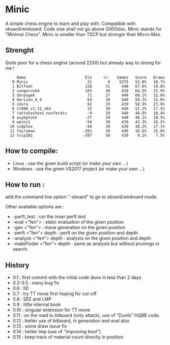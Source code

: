 # Minic
A simple chess engine to learn and play with.
Compatible with xboard/winboard.
Code size shall not go above 2000sloc.
Minic stands for "Minimal Chess".
Minic is smaller than TSCP but stronger than Micro-Max.

## Strenght
Quite poor for a chess engine (around 2250) but already way to strong for me !

```
     Name                          Elo     +/-   Games   Score   Draws
   0 Minic                          21       8    5275   53.0%   18.7%
   1 Bitfoot                       128      31     440   67.6%   19.8%
   2 sungorus64                    103      30     439   64.5%   21.9%
   3 dorpsgek                       71      27     440   60.1%   32.0%
   4 Horizon_4_4                    64      30     440   59.1%   15.0%
   5 zevra                          62      29     439   58.9%   23.9%
   6 ct800_v1.11_x64                15      30     440   52.2%   17.5%
   7 rattatechess_nosferatu         -9      29     440   48.8%   18.4%
   8 asymptote                     -27      29     440   46.1%   19.5%
   9 weini1                        -54      30     439   42.3%   16.2%
  10 simplex                       -84      30     439   38.2%   17.1%
  11 fairymax                     -281      38     440   16.6%   15.0%
  12 tscp181                      -397      50     439    9.2%    7.5%

```

## How to compile:
* Linux : use the given build script (or make your own ...)
* Windows : use the given VS2017 project (or make your own ...)

## How to run :
add the command line option "-xboard" to go to xboard/winboard mode.

Other available options are :
* -perft_test : run the inner perft test
* -eval <"fen"> : static evaluation of the given position
* -gen <"fen"> : move generation on the given position
* -perft <"fen"> depth : perft on the given position and depth
* -analyze <"fen"> depth : analysis on the given position and depth
* -mateFinder <"fen"> depth : same as analysis but without prunings in search.

## History

* 0.1 : first commit with the initial code done in less than 2 days
* 0.2-0.5 : many bug fix
* 0.6 : IID
* 0.7 : try TT move first hoping for cut-off
* 0.8 : SEE and LMP
* 0.9 : little internal book
* 0.10 : singular extension for TT move  
* 0.11 : on the road to bitboard (only attack), use of "Dumb" HQBB code.  
* 0.12 : better use of bitboard, in generation and eval also  
* 0.13 : some draw issue fix
* 0.14 : better lmp (use of "improving bool")
* 0.15 : keep track of material count directly in position

